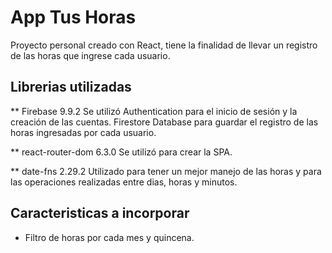 # App Tus Horas

Proyecto personal creado con React, tiene la finalidad de llevar un registro de las horas que ingrese cada usuario.

## Librerias utilizadas

** Firebase 9.9.2
Se utilizó Authentication para el inicio de sesión y la creación de las cuentas.
Firestore Database para guardar el registro de las horas ingresadas por cada usuario.

** react-router-dom 6.3.0
Se utilizó para crear la SPA.

** date-fns 2.29.2
Utilizado para tener un mejor manejo de las horas y para las operaciones realizadas entre dias, horas y minutos.

## Caracteristicas a incorporar
 - Filtro de horas por cada mes y quincena.
